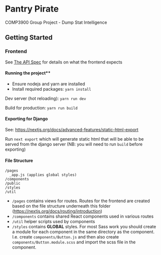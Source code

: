 # Pantry Pirate
COMP3900 Group Project - Dump Stat Intelligence

## Getting Started

### Frontend

See [The API Spec](API_SPEC.md) for details on what the frontend expects

#### Running the project**

- Ensure nodejs and yarn are installed
- Install required packages: `yarn install`

Dev server (hot reloading): `yarn run dev`

Build for production: `yarn run build`

#### Exporting for Django

See: https://nextjs.org/docs/advanced-features/static-html-export

Run `next export` which will generate static html that will be able to be served from the django server (NB: you will need to run `build` before exporting)

#### File Structure

```
/pages
  _app.js (applies global styles)
/components
/public
/styles
/util
```


- `/pages` contains views for routes. Routes for the frontend are created based on the file structure underneath this folder (https://nextjs.org/docs/routing/introduction)
- `/components` contains shared React components used in various routes
- `/util` helper scripts used by components
- `/styles` contains **GLOBAL** styles. For most Sass work you should create a module for each component in the same directory as the component. I.e. create `components/Button.js` and then also create `components/Button.module.scss` and import the scss file in the component.
